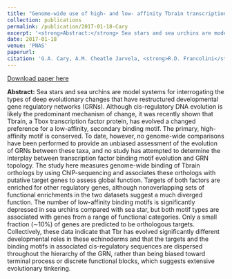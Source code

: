 ```yaml
---
title: "Genome-wide use of high- and low- affinity Tbrain transcription factor binding sites during echinoderm development"
collection: publications
permalink: /publication/2017-01-18-Cary
excerpt: '<strong>Abstract:</strong> Sea stars and sea urchins are model systems for interrogating the types of deep evolutionary changes that have restructured developmental gene...' 
date: 2017-01-18
venue: 'PNAS'
paperurl: 
citation: 'G.A. Cary, A.M. Cheatle Jarvela, <strong>R.D. Francolini</strong>, V. F. Hinman. (2017) Genome-wide use of high- and low- affinity Tbrain transcription factor binding sites during echinoderm development. Proc Natl Acad Sci USA. Vol. 114 no. 23. 5854-5861, doi: 10.1073/pnas.1610611114.'
---
```


[Download paper here](http://rfrancolini.github.io/files/Cary2018.pdf)

**Abstract:** Sea stars and sea urchins are model systems for interrogating the types of deep evolutionary changes that have restructured developmental gene regulatory networks (GRNs). Although cis-regulatory DNA evolution is likely the predominant mechanism of change, it was recently shown that Tbrain, a Tbox transcription factor protein, has evolved a changed preference for a low-affinity, secondary binding motif. The primary, high-affinity motif is conserved. To date, however, no genome-wide comparisons have been performed to provide an unbiased assessment of the evolution of GRNs between these taxa, and no study has attempted to determine the interplay between transcription factor binding motif evolution and GRN topology. The study here measures genome-wide binding of Tbrain orthologs by using ChIP-sequencing and associates these orthologs with putative target genes to assess global function. Targets of both factors are enriched for other regulatory genes, although nonoverlapping sets of functional enrichments in the two datasets suggest a much diverged function. The number of low-affinity binding motifs is significantly depressed in sea urchins compared with sea star, but both motif types are associated with genes from a range of functional categories. Only a small fraction (∼10%) of genes are predicted to be orthologous targets. Collectively, these data indicate that Tbr has evolved significantly different developmental roles in these echinoderms and that the targets and the binding motifs in associated cis-regulatory sequences are dispersed throughout the hierarchy of the GRN, rather than being biased toward terminal process or discrete functional blocks, which suggests extensive evolutionary tinkering.


